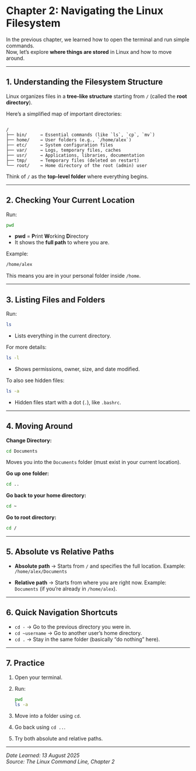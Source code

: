 
# Chapter 2: Navigating the Linux Filesystem

In the previous chapter, we learned how to open the terminal and run simple commands.  
Now, let’s explore **where things are stored** in Linux and how to move around.

---

## 1. Understanding the Filesystem Structure

Linux organizes files in a **tree-like structure** starting from `/` (called the **root directory**).

Here’s a simplified map of important directories:

```

/
├── bin/     → Essential commands (like `ls`, `cp`, `mv`)
├── home/    → User folders (e.g., `/home/alex`)
├── etc/     → System configuration files
├── var/     → Logs, temporary files, caches
├── usr/     → Applications, libraries, documentation
├── tmp/     → Temporary files (deleted on restart)
└── root/    → Home directory of the root (admin) user

````

Think of `/` as the **top-level folder** where everything begins.

---

## 2. Checking Your Current Location

Run:

```bash
pwd
````

* **pwd** = **P**rint **W**orking **D**irectory
* It shows the **full path** to where you are.

Example:

```bash
/home/alex
```

This means you are in your personal folder inside `/home`.

---

## 3. Listing Files and Folders

Run:

```bash
ls
```

* Lists everything in the current directory.

For more details:

```bash
ls -l
```

* Shows permissions, owner, size, and date modified.

To also see hidden files:

```bash
ls -a
```

* Hidden files start with a dot (`.`), like `.bashrc`.

---

## 4. Moving Around

**Change Directory:**

```bash
cd Documents
```

Moves you into the `Documents` folder (must exist in your current location).

**Go up one folder:**

```bash
cd ..
```

**Go back to your home directory:**

```bash
cd ~
```

**Go to root directory:**

```bash
cd /
```

---

## 5. Absolute vs Relative Paths

* **Absolute path** → Starts from `/` and specifies the full location.
  Example: `/home/alex/Documents`

* **Relative path** → Starts from where you are right now.
  Example: `Documents` (if you’re already in `/home/alex`).

---

## 6. Quick Navigation Shortcuts

* `cd -` → Go to the previous directory you were in.
* `cd ~username` → Go to another user’s home directory.
* `cd .` → Stay in the same folder (basically “do nothing” here).

---

## 7. Practice

1. Open your terminal.
2. Run:

   ```bash
   pwd
   ls -a
   ```
3. Move into a folder using `cd`.
4. Go back using `cd ..`.
5. Try both absolute and relative paths.

---

*Date Learned: 13 August 2025*  
*Source: The Linux Command Line, Chapter 2*
